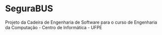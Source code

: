 # SeguraBUS
Projeto da Cadeira de Engenharia de Software para o curso de Engenharia da Computação - Centro de Informática - UFPE
